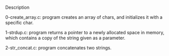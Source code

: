 Description

0-create_array.c: program creates an array of chars, and initializes it with a specific char.

1-strdup.c: program returns a pointer to a newly allocated space in memory, which contains a copy of the string given as a parameter.

2-str_concat.c: program concatenates two strings.

